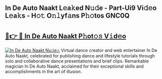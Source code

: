 ## In De Auto Naakt L𝚎a𝚔ed N𝚞𝚍e - Part-Ui9 Vi𝚍𝚎o L𝚎a𝚔s - H𝚘𝚝 O𝚗𝚕yf𝚊ns P𝚑𝚘tos GNC0Q

# <h2><a href="http://kf1dna1.oniu.top/?m=In+De+Auto+Naakt">🔗👉 🔴 In De Auto Naakt P𝚑ot𝚘𝚜 V𝚒d𝚎o</a></h2>

[![In De Auto Naakt Nu𝚍e𝚜](https://i.imgur.com/0qMVB7G.gif)](http://kf1dna1.oniu.top/?m=In+De+Auto+Naakt)
Virtual dance creator and web entertainer In De Auto Naakt, celebrated for publishing dance and lifestyle tutorials through solo and collaborative dance presentations and brief clips. Remarkable magician In De Auto Naakt, acclaimed for their exceptional skills and accomplishments in the art of illusion.  
